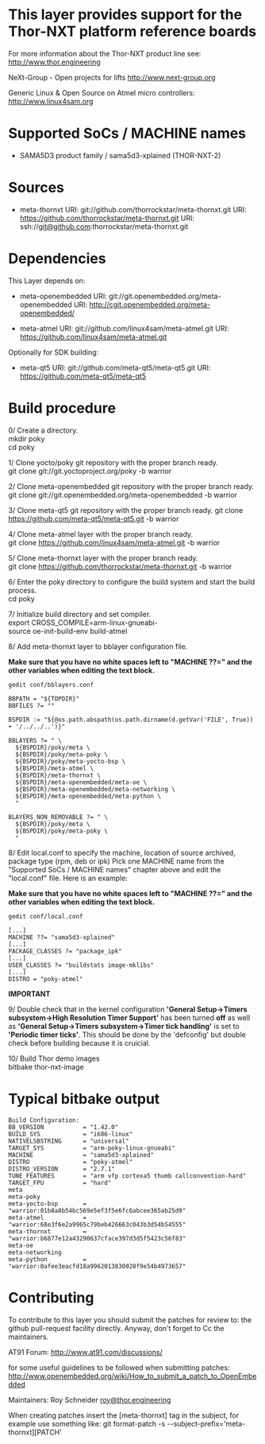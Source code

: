 This layer provides support for the Thor-NXT platform reference boards
======================================================================

For more information about the Thor-NXT product line see:
http://www.thor.engineering

NeXt-Group - Open projects for lifts
http://www.next-group.org

Generic Linux & Open Source on Atmel micro controllers:
http://www.linux4sam.org


Supported SoCs / MACHINE names
==============================
- SAMA5D3 product family / sama5d3-xplained (THOR-NXT-2)


Sources
=======
- meta-thornxt
URI: git://github.com/thorrockstar/meta-thornxt.git
URI: https://github.com/thorrockstar/meta-thornxt.git
URI: ssh://git@github.com:thorrockstar/meta-thornxt.git


Dependencies
============
This Layer depends on:

- meta-openembedded
URI: git://git.openembedded.org/meta-openembedded
URI: http://cgit.openembedded.org/meta-openembedded/

- meta-atmel
URI: git://github.com/linux4sam/meta-atmel.git
URI: https://github.com/linux4sam/meta-atmel.git

Optionally for SDK building:

- meta-qt5
URI: git://github.com/meta-qt5/meta-qt5.git
URI: https://github.com/meta-qt5/meta-qt5


Build procedure
===============

0/ Create a directory.  
    mkdir poky  
    cd poky

1/ Clone yocto/poky git repository with the proper branch ready.  
    git clone git://git.yoctoproject.org/poky -b warrior

2/ Clone meta-openembedded git repository with the proper branch ready.  
    git clone git://git.openembedded.org/meta-openembedded -b warrior

3/ Clone meta-qt5 git repository with the proper branch ready.
    git clone https://github.com/meta-qt5/meta-qt5.git -b warrior

4/ Clone meta-atmel layer with the proper branch ready.  
    git clone https://github.com/linux4sam/meta-atmel.git -b warrior

5/ Clone meta-thornxt layer with the proper branch ready.  
    git clone https://github.com/thorrockstar/meta-thornxt.git -b warrior

6/ Enter the poky directory to configure the build system and start the build process.  
   cd poky

7/ Initialize build directory and set compiler.  
    export CROSS_COMPILE=arm-linux-gnueabi-  
    source oe-init-build-env build-atmel

8/ Add meta-thornxt layer to bblayer configuration file.

**Make sure that you have no white spaces left to "MACHINE ??=" and the other variables when editing the text block.**

    gedit conf/bblayers.conf

    BBPATH = "${TOPDIR}"
    BBFILES ?= ""

    BSPDIR := "${@os.path.abspath(os.path.dirname(d.getVar('FILE', True)) + '/../../..')}"

    BBLAYERS ?= " \
      ${BSPDIR}/poky/meta \
      ${BSPDIR}/poky/meta-poky \
      ${BSPDIR}/poky/meta-yocto-bsp \
      ${BSPDIR}/meta-atmel \
      ${BSPDIR}/meta-thornxt \
      ${BSPDIR}/meta-openembedded/meta-oe \
      ${BSPDIR}/meta-openembedded/meta-networking \
      ${BSPDIR}/meta-openembedded/meta-python \
      "

    BLAYERS_NON_REMOVABLE ?= " \
      ${BSPDIR}/poky/meta \
      ${BSPDIR}/poky/meta-poky \
      "

8/ Edit local.conf to specify the machine, location of source archived, package type (rpm, deb or ipk)
Pick one MACHINE name from the "Supported SoCs / MACHINE names" chapter above
and edit the "local.conf" file. Here is an example:

**Make sure that you have no white spaces left to "MACHINE ??=" and the other variables when editing the text block.**

    gedit conf/local.conf

    [...]
    MACHINE ??= "sama5d3-xplained"
    [...]
    PACKAGE_CLASSES ?= "package_ipk"
    [...]
    USER_CLASSES ?= "buildstats image-mklibs"
    [...]
    DISTRO = "poky-atmel"

**IMPORTANT**

9/ Double check that in the kernel configuration **'General Setup->Timers subsystem->High Resolution Timer Support'**
has been turned **off** as well as **'General Setup->Timers subsystem->Timer tick handling'** is set to **'Periodic timer ticks'**.
This should be done by the 'defconfig' but double check before building because it is cruicial.

10/ Build Thor demo images  
    bitbake thor-nxt-image

Typical bitbake output
======================
    Build Configuration:
    BB_VERSION           = "1.42.0"
    BUILD_SYS            = "i686-linux"
    NATIVELSBSTRING      = "universal"
    TARGET_SYS           = "arm-poky-linux-gnueabi"
    MACHINE              = "sama5d3-xplained"
    DISTRO               = "poky-atmel"
    DISTRO_VERSION       = "2.7.1"
    TUNE_FEATURES        = "arm vfp cortexa5 thumb callconvention-hard"
    TARGET_FPU           = "hard"
    meta                 
    meta-poky            
    meta-yocto-bsp       = "warrior:01b8a8b54bc569e5ef3f5e6fc6abcee365ab25d9"
    meta-atmel           = "warrior:68e3f6e2a9965c79beb426663c043b3d54b54555"
    meta-thornxt         = "warrior:b6877e12a43290637cface397d3d5f5423c56f83"
    meta-oe              
    meta-networking      
    meta-python          = "warrior:0afee3eacfd18a9962013830028f9e54b4973657"

Contributing
============
To contribute to this layer you should submit the patches for review to:
the github pull-request facility directly. Anyway, don't forget to
Cc the maintainers.

AT91 Forum:
http://www.at91.com/discussions/

for some useful guidelines to be followed when submitting patches:
http://www.openembedded.org/wiki/How_to_submit_a_patch_to_OpenEmbedded

Maintainers:
Roy Schneider <roy@thor.engineering>

When creating patches insert the [meta-thornxt] tag in the subject, for example
use something like:
git format-patch -s --subject-prefix='meta-thornxt][PATCH' <origin>
